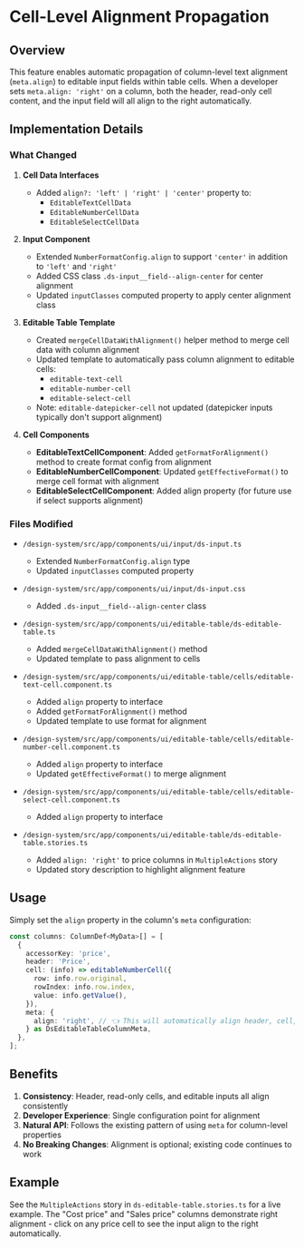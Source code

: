 # Cell-Level Alignment Propagation

## Overview

This feature enables automatic propagation of column-level text alignment (`meta.align`) to editable input fields within table cells. When a developer sets `meta.align: 'right'` on a column, both the header, read-only cell content, and the input field will all align to the right automatically.

## Implementation Details

### What Changed

1. **Cell Data Interfaces**
   - Added `align?: 'left' | 'right' | 'center'` property to:
     - `EditableTextCellData`
     - `EditableNumberCellData`
     - `EditableSelectCellData`

2. **Input Component**
   - Extended `NumberFormatConfig.align` to support `'center'` in addition to `'left'` and `'right'`
   - Added CSS class `.ds-input__field--align-center` for center alignment
   - Updated `inputClasses` computed property to apply center alignment class

3. **Editable Table Template**
   - Created `mergeCellDataWithAlignment()` helper method to merge cell data with column alignment
   - Updated template to automatically pass column alignment to editable cells:
     - `editable-text-cell`
     - `editable-number-cell`
     - `editable-select-cell`
   - Note: `editable-datepicker-cell` not updated (datepicker inputs typically don't support alignment)

4. **Cell Components**
   - **EditableTextCellComponent**: Added `getFormatForAlignment()` method to create format config from alignment
   - **EditableNumberCellComponent**: Updated `getEffectiveFormat()` to merge cell format with alignment
   - **EditableSelectCellComponent**: Added align property (for future use if select supports alignment)

### Files Modified

- `/design-system/src/app/components/ui/input/ds-input.ts`
  - Extended `NumberFormatConfig.align` type
  - Updated `inputClasses` computed property

- `/design-system/src/app/components/ui/input/ds-input.css`
  - Added `.ds-input__field--align-center` class

- `/design-system/src/app/components/ui/editable-table/ds-editable-table.ts`
  - Added `mergeCellDataWithAlignment()` method
  - Updated template to pass alignment to cells

- `/design-system/src/app/components/ui/editable-table/cells/editable-text-cell.component.ts`
  - Added `align` property to interface
  - Added `getFormatForAlignment()` method
  - Updated template to use format for alignment

- `/design-system/src/app/components/ui/editable-table/cells/editable-number-cell.component.ts`
  - Added `align` property to interface
  - Updated `getEffectiveFormat()` to merge alignment

- `/design-system/src/app/components/ui/editable-table/cells/editable-select-cell.component.ts`
  - Added `align` property to interface

- `/design-system/src/app/components/ui/editable-table/ds-editable-table.stories.ts`
  - Added `align: 'right'` to price columns in `MultipleActions` story
  - Updated story description to highlight alignment feature

## Usage

Simply set the `align` property in the column's `meta` configuration:

```typescript
const columns: ColumnDef<MyData>[] = [
  {
    accessorKey: 'price',
    header: 'Price',
    cell: (info) => editableNumberCell({
      row: info.row.original,
      rowIndex: info.row.index,
      value: info.getValue(),
    }),
    meta: {
      align: 'right', // 👈 This will automatically align header, cell, AND input
    } as DsEditableTableColumnMeta,
  },
];
```

## Benefits

1. **Consistency**: Header, read-only cells, and editable inputs all align consistently
2. **Developer Experience**: Single configuration point for alignment
3. **Natural API**: Follows the existing pattern of using `meta` for column-level properties
4. **No Breaking Changes**: Alignment is optional; existing code continues to work

## Example

See the `MultipleActions` story in `ds-editable-table.stories.ts` for a live example. The "Cost price" and "Sales price" columns demonstrate right alignment - click on any price cell to see the input align to the right automatically.

